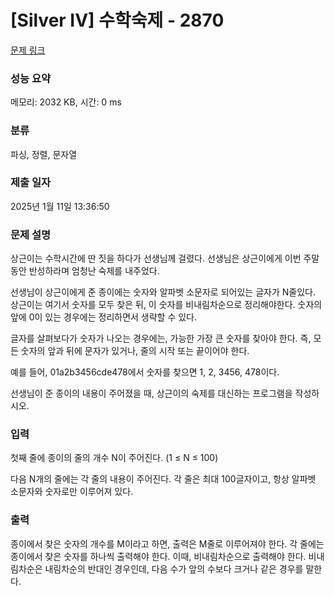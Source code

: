 # [Silver IV] 수학숙제 - 2870 

[문제 링크](https://www.acmicpc.net/problem/2870) 

### 성능 요약

메모리: 2032 KB, 시간: 0 ms

### 분류

파싱, 정렬, 문자열

### 제출 일자

2025년 1월 11일 13:36:50

### 문제 설명

<p>상근이는 수학시간에 딴 짓을 하다가 선생님께 걸렸다. 선생님은 상근이에게 이번 주말동안 반성하라며 엄청난 숙제를 내주었다.</p>

<p>선생님이 상근이에게 준 종이에는 숫자와 알파벳 소문자로 되어있는 글자가 N줄있다. 상근이는 여기서 숫자를 모두 찾은 뒤, 이 숫자를 비내림차순으로 정리해야한다. 숫자의 앞에 0이 있는 경우에는 정리하면서 생략할 수 있다.</p>

<p>글자를 살펴보다가 숫자가 나오는 경우에는, 가능한 가장 큰 숫자를 찾아야 한다. 즉, 모든 숫자의 앞과 뒤에 문자가 있거나, 줄의 시작 또는 끝이어야 한다.</p>

<p>예를 들어, 01a2b3456cde478에서 숫자를 찾으면 1, 2, 3456, 478이다.</p>

<p>선생님이 준 종이의 내용이 주어졌을 때, 상근이의 숙제를 대신하는 프로그램을 작성하시오.</p>

### 입력 

 <p>첫째 줄에 종이의 줄의 개수 N이 주어진다. (1 ≤ N ≤ 100)</p>

<p>다음 N개의 줄에는 각 줄의 내용이 주어진다. 각 줄은 최대 100글자이고, 항상 알파벳 소문자와 숫자로만 이루어져 있다.</p>

### 출력 

 <p>종이에서 찾은 숫자의 개수를 M이라고 하면, 출력은 M줄로 이루어져야 한다. 각 줄에는 종이에서 찾은 숫자를 하나씩 출력해야 한다. 이때, 비내림차순으로 출력해야 한다. 비내림차순은 내림차순의 반대인 경우인데, 다음 수가 앞의 수보다 크거나 같은 경우를 말한다.</p>

